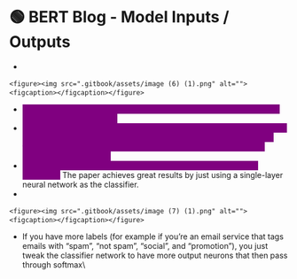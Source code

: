 # 🟢 BERT Blog - Model Inputs / Outputs

*

    <figure><img src=".gitbook/assets/image (6) (1).png" alt=""><figcaption></figcaption></figure>
* <mark style="color:purple;background-color:purple;">**The first input token is supplied with a special \[CLS] token. CLS here stands for Classification.**</mark>
* <mark style="color:purple;background-color:purple;">**Each position outputs a vector of size**</mark><mark style="color:purple;background-color:purple;">**&#x20;**</mark>_<mark style="color:purple;background-color:purple;">**hidden\_size**</mark>_<mark style="color:purple;background-color:purple;">**&#x20;**</mark><mark style="color:purple;background-color:purple;">**(768 in BERT Base). For the sentence classification example we’ve looked at above, we focus on the output of only the first position (that we passed the special \[CLS] token to).**</mark>
* <mark style="color:purple;background-color:purple;">**That vector can now be used as the input for a classifier of our choosing.**</mark> The paper achieves great results by just using a single-layer neural network as the classifier.
*

    <figure><img src=".gitbook/assets/image (7) (1).png" alt=""><figcaption></figcaption></figure>
* If you have more labels (for example if you’re an email service that tags emails with “spam”, “not spam”, “social”, and “promotion”), you just tweak the classifier network to have more output neurons that then pass through softmax\\
